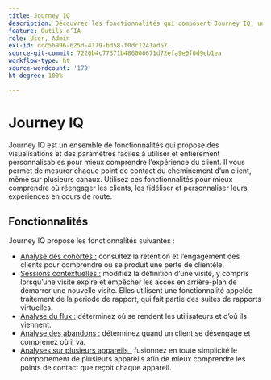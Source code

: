 ```yaml
---
title: Journey IQ
description: Découvrez les fonctionnalités qui composent Journey IQ, un ensemble de fonctionnalités faisant partie d’Adobe Analytics.
feature: Outils d’IA
role: User, Admin
exl-id: dcc56996-625d-4179-bd58-f0dc1241ad57
source-git-commit: 7226b4c77371b486006671d72efa9e0f0d9eb1ea
workflow-type: ht
source-wordcount: '179'
ht-degree: 100%

---
```


# Journey IQ

Journey IQ est un ensemble de fonctionnalités qui propose des visualisations et des paramètres faciles à utiliser et entièrement personnalisables pour mieux comprendre l’expérience du client. Il vous permet de mesurer chaque point de contact du cheminement d’un client, même sur plusieurs canaux. Utilisez ces fonctionnalités pour mieux comprendre où réengager les clients, les fidéliser et personnaliser leurs expériences en cours de route.

## Fonctionnalités

Journey IQ propose les fonctionnalités suivantes :

* [Analyse des cohortes :](visualizations/cohort-table/cohort-analysis.md) consultez la rétention et l’engagement des clients pour comprendre où se produit une perte de clientèle.
* [Sessions contextuelles :](../../components/vrs/vrs-report-time-processing.md) modifiez la définition d’une visite, y compris lorsqu’une visite expire et empêcher les accès en arrière-plan de démarrer une nouvelle visite. Elles utilisent une fonctionnalité appelée traitement de la période de rapport, qui fait partie des suites de rapports virtuelles.
* [Analyse du flux :](visualizations/c-flow/flow.md) déterminez où se rendent les utilisateurs et d’où ils viennent.
* [Analyse des abandons :](visualizations/fallout/fallout-flow.md) déterminez quand un client se désengage et comprenez où il va.
* [Analyses sur plusieurs appareils :](../../components/cda/overview.md) fusionnez en toute simplicité le comportement de plusieurs appareils afin de mieux comprendre les points de contact que reçoit chaque appareil.
